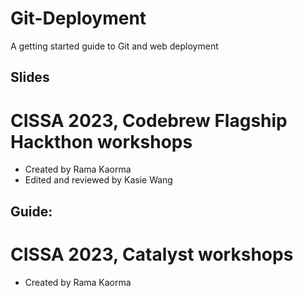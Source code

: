 # Git-Deployment
A getting started guide to Git and web deployment

## Slides
  # CISSA 2023, Codebrew Flagship Hackthon workshops
  - Created by Rama Kaorma
  - Edited and reviewed by Kasie Wang

## Guide:
  # CISSA 2023, Catalyst workshops
  - Created by Rama Kaorma
